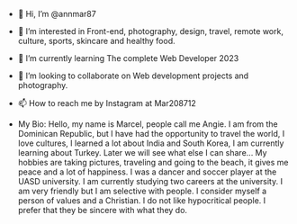 - 👋 Hi, I’m @annmar87
- 👀 I’m interested in Front-end, photography, design, travel, remote work, culture, sports, skincare and healthy food. 
- 🌱 I’m currently learning The complete Web Developer 2023
- 💞️ I’m looking to collaborate on Web development projects and photography.
- 📫 How to reach me by Instagram at Mar208712

- My Bio: Hello, my name is Marcel, people call me Angie. I am from the Dominican Republic, but I have had the opportunity to travel the world, I love cultures, I learned a lot about India and South Korea, I am currently learning about Turkey. Later we will see what else I can share...
My hobbies are taking pictures, traveling and going to the beach, it gives me peace and a lot of happiness.
I was a dancer and soccer player at the UASD university.
I am currently studying two careers at the university.
I am very friendly but I am selective with people.
I consider myself a person of values and a Christian. I do not like hypocritical people. I prefer that they be sincere with what they do.
<!---
annmar87/annmar87 is a ✨ special ✨ repository because its `README.md` (this file) appears on your GitHub profile.
You can click the Preview link to take a look at your changes.
--->
